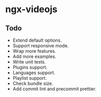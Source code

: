 # ngx-videojs

## Todo

- Extend default options.
- Support responsive mode.
- Wrap more features.
- Add more examples.
- Write unit tests.
- Plugins support.
- Languages support.
- Playlist support.
- Check bundle size.
- Add commit lint and precommit prettier.
